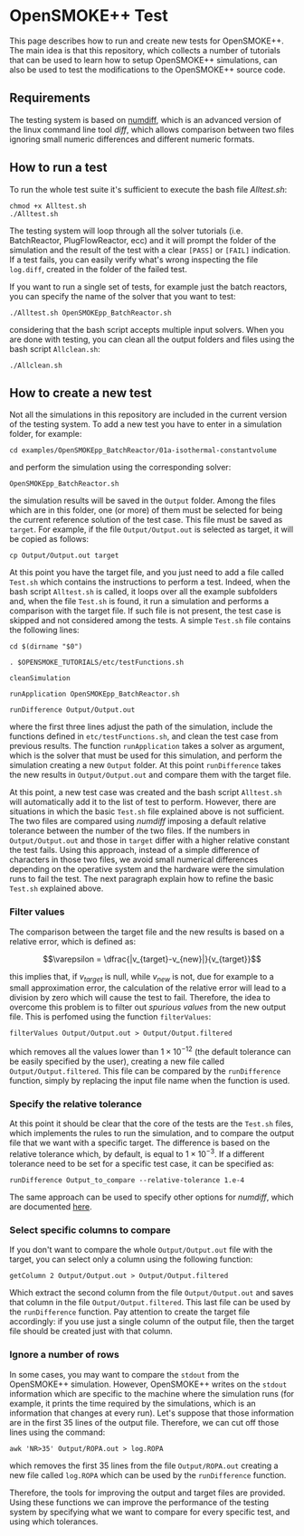 # OpenSMOKE++ Test
This page describes how to run and create new tests for OpenSMOKE++. The main idea is that this repository, which collects a number of tutorials that can be used to learn how to setup OpenSMOKE++ simulations, can also be used to test the modifications to the OpenSMOKE++ source code.

## Requirements
The testing system is based on [numdiff](https://www.nongnu.org/numdiff/), which is an advanced version of the linux command line tool *diff*, which allows comparison between two files ignoring small numeric differences and different numeric formats.

## How to run a test
To run the whole test suite it's sufficient to execute the bash file *Alltest.sh*:
```
chmod +x Alltest.sh
./Alltest.sh
```
The testing system will loop through all the solver tutorials (i.e. BatchReactor, PlugFlowReactor, ecc) and it will prompt the folder of the simulation and the result of the test with a clear `[PASS]` or `[FAIL]` indication. If a test fails, you can easily verify what's wrong inspecting the file `log.diff`, created in the folder of the failed test.

If you want to run a single set of tests, for example just the batch reactors, you can specify the name of the solver that you want to test:
```
./Alltest.sh OpenSMOKEpp_BatchReactor.sh
```
considering that the bash script accepts multiple input solvers.
When you are done with testing, you can clean all the output folders and files using the bash script `Allclean.sh`:
```
./Allclean.sh
```

## How to create a new test
Not all the simulations in this repository are included in the current version of the testing system. To add a new test you have to enter in a simulation folder, for example:
```
cd examples/OpenSMOKEpp_BatchReactor/01a-isothermal-constantvolume
```
and perform the simulation using the corresponding solver:
```
OpenSMOKEpp_BatchReactor.sh
```
the simulation results will be saved in the `Output` folder. Among the files which are in this folder, one (or more) of them must be selected for being the current reference solution of the test case. This file must be saved as `target`. For example, if the file `Output/Output.out` is selected as target, it will be copied as follows:
```
cp Output/Output.out target
```

At this point you have the target file, and you just need to add a file called `Test.sh` which contains the instructions to perform a test. Indeed, when the bash script `Alltest.sh` is called, it loops over all the example subfolders and, when the file `Test.sh` is found, it run a simulation and performs a comparison with the target file. If such file is not present, the test case is skipped and not considered among the tests. A simple `Test.sh` file contains the following lines:
```
cd $(dirname "$0")

. $OPENSMOKE_TUTORIALS/etc/testFunctions.sh

cleanSimulation

runApplication OpenSMOKEpp_BatchReactor.sh

runDifference Output/Output.out
``` 
where the first three lines adjust the path of the simulation, include the functions defined in `etc/testFunctions.sh`, and clean the test case from previous results. The function `runApplication` takes a solver as argument, which is the solver that must be used for this simulation, and perform the simulation creating a new `Output` folder. At this point `runDifference` takes the new results in `Output/Output.out` and compare them with the target file.

At this point, a new test case was created and the bash script `Alltest.sh` will automatically add it to the list of test to perform. However, there are situations in which the basic `Test.sh` file explained above is not sufficient. The two files are compared using *numdiff* imposing a default relative tolerance between the number of the two files. If the numbers in `Output/Output.out` and those in `target` differ with a higher relative constant the test fails. Using this approach, instead of a simple difference of characters in those two files, we avoid small numerical differences depending on the operative system and the hardware were the simulation runs to fail the test. The next paragraph explain how to refine the basic `Test.sh` explained above.

### Filter values
The comparison between the target file and the new results is based on a relative error, which is defined as:
```math
\varepsilon = \dfrac{|v_{target}-v_{new}|}{v_{target}}
```
this implies that, if $v_{target}$ is null, while $v_{new}$ is not, due for example to a small approximation error, the calculation of the relative error will lead to a division by zero which will cause the test to fail. Therefore, the idea to overcome this problem is to filter out *spurious values* from the new output file. This is perfomed using the function `filterValues`:
```
filterValues Output/Output.out > Output/Output.filtered
```
which removes all the values lower than $1\times 10^{-12}$ (the default tolerance can be easily specified by the user), creating a new file called `Output/Output.filtered`. This file can be compared by the `runDifference` function, simply by replacing the input file name when the function is used.

### Specify the relative tolerance
At this point it should be clear that the core of the tests are the `Test.sh` files, which implements the rules to run the simulation, and to compare the output file that we want with a specific target. The difference is based on the relative tolerance which, by default, is equal to $1\times 10^{-3}$. If a different tolerance need to be set for a specific test case, it can be specified as:
```
runDifference Output_to_compare --relative-tolerance 1.e-4
```
The same approach can be used to specify other options for *numdiff*, which are documented [here](https://www.nongnu.org/numdiff/numdiff.html).

### Select specific columns to compare
If you don't want to compare the whole `Output/Output.out` file with the target, you can select only a column using the following function:
```
getColumn 2 Output/Output.out > Output/Output.filtered
```
Which extract the second column from the file `Output/Output.out` and saves that column in the file `Output/Output.filtered`. This last file can be used by the `runDifference` function. Pay attention to create the target file accordingly: if you use just a single column of the output file, then the target file should be created just with that column.

### Ignore a number of rows
In some cases, you may want to compare the `stdout` from the OpenSMOKE++ simulation. However, OpenSMOKE++ writes on the `stdout` information which are specific to the machine where the simulation runs (for example, it prints the time required by the simulations, which is an information that changes at every run). Let's suppose that those information are in the first 35 lines of the output file. Therefore, we can cut off those lines using the command:
```
awk 'NR>35' Output/ROPA.out > log.ROPA
```
which removes the first 35 lines from the file `Output/ROPA.out` creating a new file called `log.ROPA` which can be used by the `runDifference` function.

Therefore, the tools for improving the output and target files are provided. Using these functions we can improve the performance of the testing system by specifying what we want to compare for every specific test, and using which tolerances.
